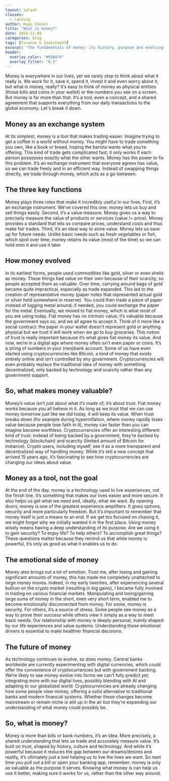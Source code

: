 ```yaml
---
layout: splash
classes:
  - landing
author: Hugo Chenel
title: "What is money?"
date: 2024-11-08
categories: blog
tags: [Finance & Investment]
excerpt: "The fundamentals of money: its history, purpose and evolving role in society."
header:
  overlay_color: "#93b874"
  overlay_filter: "0.2"
---
```


  
Money is everywhere in our lives, yet we rarely stop to think about what it really is. We work for it, save it, spend it, invest it and even worry about it, but what is money, really? It’s easy to think of money as physical entities (those bills and coins in your wallet) or the numbers you see on a screen. But money is far more than that. It’s a tool, even a concept, and a shared agreement that supports everything from our daily transactions to the global economy. Let's break it down.

## Money as an exchange system
At its simplest, money is a tool that makes trading easier. Imagine trying to get a coffee in a world without money. You might have to trade something you own, like a book or bread, hoping the barista wants what you’re offering. This kind of trade gets complicated fast; it only works if each person possesses exactly what the other wants. Money has the power to fix this problem. It’s an exchange instrument that everyone agrees has value, so we can trade freely and in an efficient way. Instead of swapping things directly, we trade through money, which acts as a go-between.

## The three key functions
Money plays three roles that make it incredibly useful in our lives. First, it’s an exchange instrument. We’ve covered this one; money lets us buy and sell things easily. Second, it’s a value measure. Money gives us a way to precisely measure the value of products or services (value != price). Money provides a standard that lets us compare prices, understand costs and thus make fair trades. Third, it’s an ideal way to store value. Money lets us save up for future needs. Unlike basic needs such as fresh vegetables or fish, which spoil over time, money retains its value (most of the time) so we can hold onto it and use it later.

## How money evolved
In its earliest forms, people used commodities like gold, silver or even shells as money. These things had value on their own because of their scarcity, so people accepted them as valuable. Over time, carrying around bags of gold became quite impractical, especially as trade expanded. This led to the creation of representative money (paper notes that represented actual gold or silver held somewhere in reserve). You could then trade a piece of paper instead of lugging metal around; if needed, you could exchange the paper for the metal.
Eventually, we moved to fiat money, which is what most of you are using today. Fiat money has no intrinsic value; it’s valuable because the government says so, and we all agree to accept it. Think of it more like a social contract: the paper in your wallet doesn’t represent gold or anything physical but we trust it will work when we go to buy groceries. This notion of trust is really important because it’s what gives fiat money its value.
And now, we’re in a digital age where money often isn’t even paper or coins. It’s a string of numbers in your (neo)bank account. Some of us have even started using cryptocurrencies like Bitcoin, a kind of money that exists entirely online and isn’t controlled by any government. Cryptocurrencies will even probably replace the traditional idea of money with something decentralized, only backed by technology and scarcity rather than any government support.

## So, what makes money valuable?
Money’s value isn’t just about what it’s made of; it’s about trust. Fiat money works because you all believe in it. As long as we trust that we can use money tomorrow just like we did today, it will keep its value. When trust breaks down (for example during hyperinflation, where money rapidly loses value because people lose faith in it), money can faster than you can imagine become worthless.
Cryptocurrencies offer an interesting different kind of trust: instead of being backed by a government, they’re backed by technology (blockchain) and scarcity (limited amount of Bitcoin for instance). Crypto users, including myself, see it as a more transparent and decentralized way of handling money. While it’s still a new concept that arrived 15 years ago, it’s fascinating to see how cryptocurrencies are changing our ideas about value.

## Money as a tool, not the goal
At the end of the day, money is a technology used to live experiences, not the finish line. It’s something that makes our lives easier and more secure. It also helps us get what we need and, ideally, what we want. By opening doors, money is one of the greatest experience amplifiers. It gives options, security and more particularly freedom. But it’s important to remember that money itself is just a means to an end. If we get too focused on chasing it, we might forget why we initially wanted it in the first place.
Using money wisely means having a deep understanding of its purpose. Are we using it to gain security? To enjoy life? To help others? To accomplish great things? These questions matter because they remind us that while money is powerful, it’s only as good as what it enables us to do.

## The emotional side of money
Money also brings out a lot of emotion. Trust me, after losing and gaining significant amounts of money, this has made me completely unattached to large money moves. Indeed, in my early twenties, after experiencing several bullrun on the crypto market (resulting in big gains), I became fully involved in trading on various financial markets. Manipulating and losing/gaining large sums of money in the short, even very short term, enabled me to become emotionally disconnected from money.
For some, money is security. For others, it’s a source of stress. Some people see money as a way to prove their success while others view it simply as a way to meet basic needs. Our relationship with money is deeply personal, mainly shaped by our life experiences and value systems. Understanding these emotional drivers is essential to make healthier financial decisions.

## The future of money
As technology continues to evolve, so does money. Central banks worldwide are currently experimenting with digital currencies, which could offer the convenience of cryptocurrencies but with government backing. We’re likely to see money evolve into forms we can’t fully predict yet; integrating more with our digital lives, possibly blending with AI and adapting to our globalized world.
Cryptocurrencies are already changing how some people view money, offering a solid alternative to traditional banks and modern financial systems. Whether these changes become mainstream or remain niche is still up in the air but they’re expanding our understanding of what money could possibly be.

## So, what is money?
Money is more than bills or bank numbers, it’s an idea. More precisely, a shared understanding that lets us trade and accurately measure value. It’s built on trust, shaped by history, culture and technology. And while it’s powerful because it reduces the gap between our dreams/desires and reality, it’s ultimately just a tool helping us to live the lives we want.
So next time you pull out a bill or open your banking app, remember: money is only as valuable as the purpose it serves. Knowing what money is can help us use it better, making sure it works for us, rather than the other way around.
